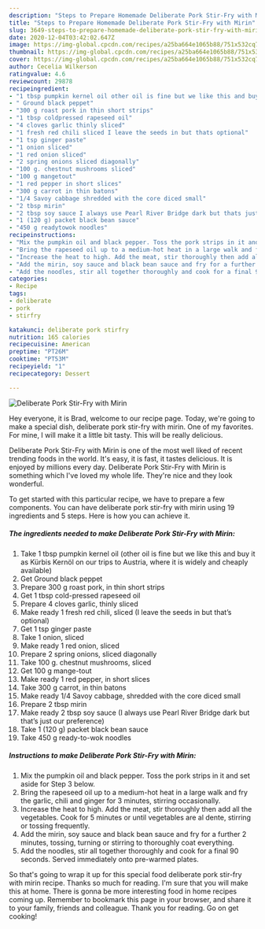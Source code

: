 ```yaml
---
description: "Steps to Prepare Homemade Deliberate Pork Stir-Fry with Mirin"
title: "Steps to Prepare Homemade Deliberate Pork Stir-Fry with Mirin"
slug: 3649-steps-to-prepare-homemade-deliberate-pork-stir-fry-with-mirin
date: 2020-12-04T03:42:02.647Z
image: https://img-global.cpcdn.com/recipes/a25ba664e1065b88/751x532cq70/deliberate-pork-stir-fry-with-mirin-recipe-main-photo.jpg
thumbnail: https://img-global.cpcdn.com/recipes/a25ba664e1065b88/751x532cq70/deliberate-pork-stir-fry-with-mirin-recipe-main-photo.jpg
cover: https://img-global.cpcdn.com/recipes/a25ba664e1065b88/751x532cq70/deliberate-pork-stir-fry-with-mirin-recipe-main-photo.jpg
author: Cecelia Wilkerson
ratingvalue: 4.6
reviewcount: 29878
recipeingredient:
- "1 tbsp pumpkin kernel oil other oil is fine but we like this and buy it as Krbis Kernl on our trips to Austria where it is widely and cheaply available"
- " Ground black peppet"
- "300 g roast pork in thin short strips"
- "1 tbsp coldpressed rapeseed oil"
- "4 cloves garlic thinly sliced"
- "1 fresh red chili sliced I leave the seeds in but thats optional"
- "1 tsp ginger paste"
- "1 onion sliced"
- "1 red onion sliced"
- "2 spring onions sliced diagonally"
- "100 g. chestnut mushrooms sliced"
- "100 g mangetout"
- "1 red pepper in short slices"
- "300 g carrot in thin batons"
- "1/4 Savoy cabbage shredded with the core diced small"
- "2 tbsp mirin"
- "2 tbsp soy sauce I always use Pearl River Bridge dark but thats just our preference"
- "1 (120 g) packet black bean sauce"
- "450 g readytowok noodles"
recipeinstructions:
- "Mix the pumpkin oil and black pepper. Toss the pork strips in it and set aside for Step 3 below."
- "Bring the rapeseed oil up to a medium-hot heat in a large walk and fry the garlic, chili and ginger for 3 minutes, stirring occasionally."
- "Increase the heat to high. Add the meat, stir thoroughly then add all the vegetables. Cook for 5 minutes or until vegetables are al dente, stirring or tossing frequently."
- "Add the mirin, soy sauce and black bean sauce and fry for a further 2 minutes, tossing, turning or stirring to thoroughly coat everything."
- "Add the noodles, stir all together thoroughly and cook for a final 90 seconds. Served immediately onto pre-warmed plates."
categories:
- Recipe
tags:
- deliberate
- pork
- stirfry

katakunci: deliberate pork stirfry 
nutrition: 165 calories
recipecuisine: American
preptime: "PT26M"
cooktime: "PT53M"
recipeyield: "1"
recipecategory: Dessert

---
```



![Deliberate Pork Stir-Fry with Mirin](https://img-global.cpcdn.com/recipes/a25ba664e1065b88/751x532cq70/deliberate-pork-stir-fry-with-mirin-recipe-main-photo.jpg)

Hey everyone, it is Brad, welcome to our recipe page. Today, we're going to make a special dish, deliberate pork stir-fry with mirin. One of my favorites. For mine, I will make it a little bit tasty. This will be really delicious.



Deliberate Pork Stir-Fry with Mirin is one of the most well liked of recent trending foods in the world. It's easy, it is fast, it tastes delicious. It is enjoyed by millions every day. Deliberate Pork Stir-Fry with Mirin is something which I've loved my whole life. They're nice and they look wonderful.


To get started with this particular recipe, we have to prepare a few components. You can have deliberate pork stir-fry with mirin using 19 ingredients and 5 steps. Here is how you can achieve it.

<!--inarticleads1-->

##### The ingredients needed to make Deliberate Pork Stir-Fry with Mirin:

1. Take 1 tbsp pumpkin kernel oil (other oil is fine but we like this and buy it as Kürbis Kernöl on our trips to Austria, where it is widely and cheaply available)
1. Get  Ground black peppet
1. Prepare 300 g roast pork, in thin short strips
1. Get 1 tbsp cold-pressed rapeseed oil
1. Prepare 4 cloves garlic, thinly sliced
1. Make ready 1 fresh red chili, sliced (I leave the seeds in but that’s optional)
1. Get 1 tsp ginger paste
1. Take 1 onion, sliced
1. Make ready 1 red onion, sliced
1. Prepare 2 spring onions, sliced diagonally
1. Take 100 g. chestnut mushrooms, sliced
1. Get 100 g mange-tout
1. Make ready 1 red pepper, in short slices
1. Take 300 g carrot, in thin batons
1. Make ready 1/4 Savoy cabbage, shredded with the core diced small
1. Prepare 2 tbsp mirin
1. Make ready 2 tbsp soy sauce (I always use Pearl River Bridge dark but that’s just our preference)
1. Take 1 (120 g) packet black bean sauce
1. Take 450 g ready-to-wok noodles




<!--inarticleads2-->

##### Instructions to make Deliberate Pork Stir-Fry with Mirin:

1. Mix the pumpkin oil and black pepper. Toss the pork strips in it and set aside for Step 3 below.
1. Bring the rapeseed oil up to a medium-hot heat in a large walk and fry the garlic, chili and ginger for 3 minutes, stirring occasionally.
1. Increase the heat to high. Add the meat, stir thoroughly then add all the vegetables. Cook for 5 minutes or until vegetables are al dente, stirring or tossing frequently.
1. Add the mirin, soy sauce and black bean sauce and fry for a further 2 minutes, tossing, turning or stirring to thoroughly coat everything.
1. Add the noodles, stir all together thoroughly and cook for a final 90 seconds. Served immediately onto pre-warmed plates.




So that's going to wrap it up for this special food deliberate pork stir-fry with mirin recipe. Thanks so much for reading. I'm sure that you will make this at home. There is gonna be more interesting food in home recipes coming up. Remember to bookmark this page in your browser, and share it to your family, friends and colleague. Thank you for reading. Go on get cooking!
